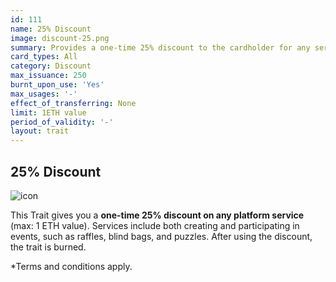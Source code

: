 ```yaml
---
id: 111
name: 25% Discount
image: discount-25.png
summary: Provides a one-time 25% discount to the cardholder for any service on the Ether Cards events platform.
card_types: All
category: Discount
max_issuance: 250
burnt_upon_use: 'Yes'
max_usages: '-'
effect_of_transferring: None
limit: 1ETH value
period_of_validity: '-'
layout: trait
---
```


## 25% Discount

![icon](/assets/images/trait-icons/{{page.image}})

This Trait gives you a **one-time 25% discount on any platform service** (max: 1 ETH value). Services include both creating and participating in events, such as raffles, blind bags, and puzzles. After using the discount, the trait is burned. 

*Terms and conditions apply.

